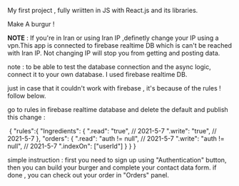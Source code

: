 My first project , fully wriitten in JS with React.js and its libraries.

Make A burgur !

****NOTE**** :
If you're in Iran or using Iran IP ,definetly change your IP using a vpn.This app is connected to firebase realtime DB which is can't be reached with Iran IP.
Not changing IP will stop you from getting and posting data.





note : to be able to test the database connection and the async logic, connect it to your own database. I used firebase realtime DB.

just in case that it couldn't work with firebase , it's because of the rules ! follow below.

go to rules in firebase realtime database and delete the default and publish this change :

‌
{‌
  "rules":{ 
  	"Ingredients": {
    	".read": "true",  // 2021-5-7
    	".write": "true",  // 2021-5-7
  	},
    "orders": {
      ".read": "auth != null",  // 2021-5-7
    	".write": "auth != null",  // 2021-5-7
    	".indexOn": ["userId"]
    }
  }
}


simple instruction : 
first you need to sign up using "Authentication" button, then you can build your burger and complete your contact data form. if done , you can check out your order in "Orders" panel.
